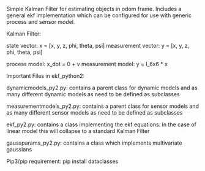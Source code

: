 Simple Kalman Filter for estimating objects in odom frame. Includes a general ekf implementation which can be configured for
use with generic process and sensor model.

Kalman Filter:

state vector:       x = [x, y, z, phi, theta, psi]
measurement vector: y = [x, y, z, phi, theta, psi]

process model:     x_dot = 0 + v
measurement model: y = I_6x6 * x


Important Files in ekf_python2:

dynamicmodels_py2.py: contains a parent class for dynamic models and as many different dynamic models as need to be defined 
as subclasses

measurementmodels_py2.py: contains a parent class for sensor models and as many different sensor models as need to be defined 
as subclasses

ekf_py2.py: contains a class implementing the ekf equations. In the case of linear model this will collapse to a standard Kalman Filter

gaussparams_py2.py: contains a class which implements multivariate gaussians

Pip3/pip requirement:
pip install dataclasses